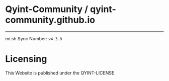 # Qyint-Community / qyint-community.github.io
- - -

mi.sh Sync Number: `v4.3.0`

# Licensing
This Website is published under the QYINT-LICENSE.
